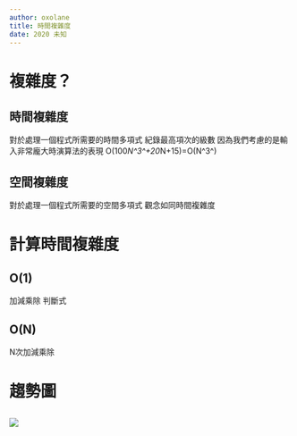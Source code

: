 ```yaml
---
author: oxolane
title: 時間複雜度
date: 2020 未知
---
```


# 複雜度？

## 時間複雜度

對於處理一個程式所需要的時間多項式
紀錄最高項次的級數
因為我們考慮的是輸入非常龐大時演算法的表現
O(100*N^3^+20*N+15)=O(N^3^)

## 空間複雜度


對於處理一個程式所需要的空間多項式
觀念如同時間複雜度


# 計算時間複雜度

## O(1)

加減乘除 判斷式

## O(N)

N次加減乘除


# 趨勢圖

## 
![](https://i.imgur.com/hQI6utR.png)